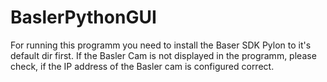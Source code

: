 # BaslerPythonGUI
For running this programm you need to install the Baser SDK Pylon to it's default dir first. 
If the Basler Cam is not displayed in the programm, please check, if the IP address of the Basler cam is configured correct.
